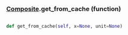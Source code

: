 ### [Composite](Composite.md).get_from_cache (function)


```py

def get_from_cache(self, x=None, unit=None)

```


